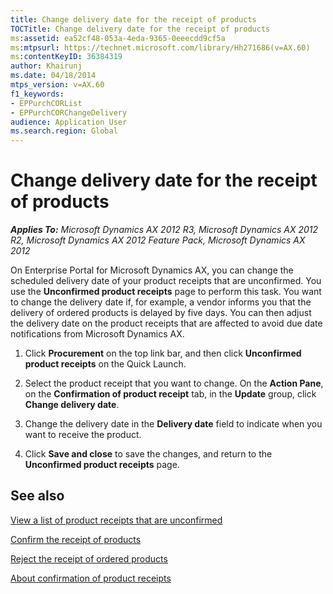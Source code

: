 ```yaml
---
title: Change delivery date for the receipt of products
TOCTitle: Change delivery date for the receipt of products
ms:assetid: ea52cf48-053a-4eda-9365-0eeecdd9cf5a
ms:mtpsurl: https://technet.microsoft.com/library/Hh271686(v=AX.60)
ms:contentKeyID: 36384319
author: Khairunj
ms.date: 04/18/2014
mtps_version: v=AX.60
f1_keywords:
- EPPurchCORList
- EPPurchCORChangeDelivery
audience: Application User
ms.search.region: Global
---
```


# Change delivery date for the receipt of products 


_**Applies To:** Microsoft Dynamics AX 2012 R3, Microsoft Dynamics AX 2012 R2, Microsoft Dynamics AX 2012 Feature Pack, Microsoft Dynamics AX 2012_

On Enterprise Portal for Microsoft Dynamics AX, you can change the scheduled delivery date of your product receipts that are unconfirmed. You use the **Unconfirmed product receipts** page to perform this task. You want to change the delivery date if, for example, a vendor informs you that the delivery of ordered products is delayed by five days. You can then adjust the delivery date on the product receipts that are affected to avoid due date notifications from Microsoft Dynamics AX.

1.  Click **Procurement** on the top link bar, and then click **Unconfirmed product receipts** on the Quick Launch.

2.  Select the product receipt that you want to change. On the **Action Pane**, on the **Confirmation of product receipt** tab, in the **Update** group, click **Change delivery date**.

3.  Change the delivery date in the **Delivery date** field to indicate when you want to receive the product.

4.  Click **Save and close** to save the changes, and return to the **Unconfirmed product receipts** page.

## See also

[View a list of product receipts that are unconfirmed](view-a-list-of-product-receipts-that-are-unconfirmed.md)

[Confirm the receipt of products](confirm-the-receipt-of-products.md)

[Reject the receipt of ordered products](reject-the-receipt-of-ordered-products.md)

[About confirmation of product receipts](about-confirmation-of-product-receipts.md)

  


